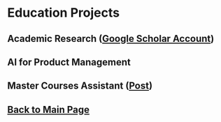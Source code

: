 # Education Projects

## Academic Research ([Google Scholar Account](https://scholar.google.fr/citations?user=V5lAMN4AAAAJ&hl=fr))

## AI for Product Management

## Master Courses Assistant ([Post](https://www.linkedin.com/posts/matteociocca_virtual-assistant-for-violence-prevention-activity-7110728554371244032-jilg?utm_source=share&utm_medium=member_desktop&rcm=ACoAABN7odwBCTSkSQQbgUbxRNshm2Aiwhhjvqs))


## [Back to Main Page](https://teoka.github.io)
